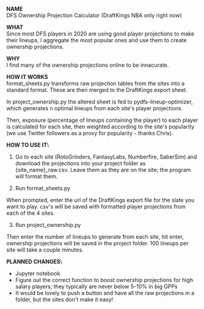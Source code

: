 **NAME**\
DFS Ownership Projection Calculator (DraftKings NBA only right now)

**WHAT**\
Since most DFS players in 2020 are using good player projections to make their lineups, I aggregate the most popular ones and use them to create ownership projections.

**WHY**\
I find many of the ownership projections online to be innacurate. 

**HOW IT WORKS**\
format_sheets.py transforms raw projection tables from the sites into a standard format. These are then merged to the DraftKings export sheet.

In project_ownership.py the altered sheet is fed to pydfs-lineup-optimizer, which generates n optimal lineups from each site's player projections. 

Then, exposure (percentage of lineups containing the player) to each player is calculated for each site, then weighted according to the site's popularity (we use Twitter followers as a proxy for popularity - thanks Chris).

**HOW TO USE IT**\ 
1. Go to each site (RotoGrinders, FantasyLabs, Numberfire, SaberSim) and download the projections into your project folder as {site_name}_raw.csv. Leave them as they are on the site; the program will format them.

2. Run format_sheets.py

When prompted, enter the url of the DraftKings export file for the slate you want to play. csv's will be saved with formatted player projections from each of the 4 sites.

3. Run project_ownership.py

Then enter the number of lineups to generate from each site, hit enter, ownership projections will be saved in the project folder. 100 lineups per site will take a couple minutes.


**PLANNED CHANGES**\
* Jupyter notebook
* Figure out the correct function to boost ownership projections for high salary players; they typically are never below 5-10% in big GPPs
* It would be lovely to push a button and have all the raw projections in a folder, but the sites don't make it easy! 
